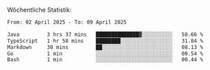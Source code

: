 
Wöchentliche Statistik:
<!--START_SECTION:waka-->

```txt
From: 02 April 2025 - To: 09 April 2025

Java         3 hrs 37 mins   ██████████████▓░░░░░░░░░░   58.66 %
TypeScript   1 hr 58 mins    ████████░░░░░░░░░░░░░░░░░   31.84 %
Markdown     30 mins         ██░░░░░░░░░░░░░░░░░░░░░░░   08.13 %
Go           1 min           ░░░░░░░░░░░░░░░░░░░░░░░░░   00.54 %
Bash         1 min           ░░░░░░░░░░░░░░░░░░░░░░░░░   00.44 %
```

<!--END_SECTION:waka-->
